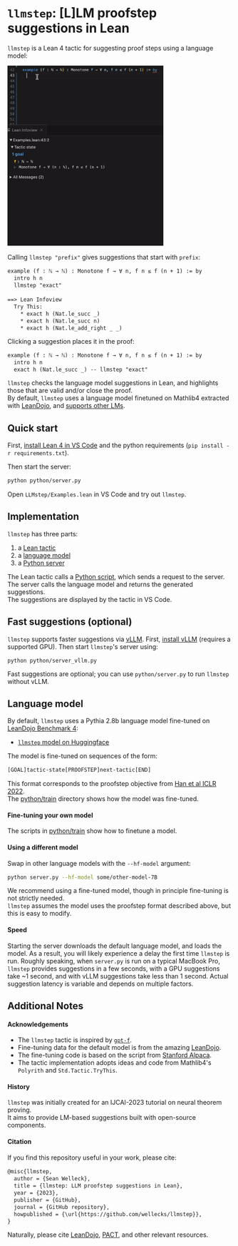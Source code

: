 # `llmstep`: [L]LM proofstep suggestions in Lean
`llmstep` is a Lean 4 tactic for suggesting proof steps using a language model:

<img src="./llmstep.gif" width="350"/>

Calling `llmstep "prefix"` gives suggestions that start with `prefix`:
```lean
example (f : ℕ → ℕ) : Monotone f → ∀ n, f n ≤ f (n + 1) := by
  intro h n
  llmstep "exact"

==> Lean Infoview
  Try This:
    * exact h (Nat.le_succ _)
    * exact h (Nat.le_succ n)
    * exact h (Nat.le_add_right _ _)
```

Clicking a suggestion places it in the proof:
```lean
example (f : ℕ → ℕ) : Monotone f → ∀ n, f n ≤ f (n + 1) := by
  intro h n
  exact h (Nat.le_succ _) -- llmstep "exact" 
```

`llmstep` checks the language model suggestions in Lean, and highlights those that are valid and/or close the proof.\
By default, `llmstep` uses a language model finetuned on Mathlib4 extracted with [LeanDojo](https://zenodo.org/record/8040110), and
[supports other LMs](#language-model).



## Quick start

First, [install Lean 4 in VS Code](https://leanprover.github.io/lean4/doc/quickstart.html) and the python requirements (`pip install -r requirements.txt`).

Then start the server:
```bash
python python/server.py
```

Open `LLMstep/Examples.lean` in VS Code and try out `llmstep`. 




## Implementation
`llmstep` has three parts:
1. a [Lean tactic](./LLMstep/LLMstep.lean)
2. a [language model](https://huggingface.co/wellecks/llmstep-mathlib4-pythia2.8b)
3. a [Python server](./python/server.py)
   
The Lean tactic calls a [Python script](./python/suggest.py), which sends a request to the server. \
The server calls the language model and returns the generated suggestions. \
The suggestions are displayed by the tactic in VS Code.

## Fast suggestions (optional)

`llmstep` supports faster suggestions via [vLLM](https://vllm.readthedocs.io/en/latest/). First, [install vLLM](https://vllm.readthedocs.io/en/latest/getting_started/installation.html) (requires a supported GPU). Then start `llmstep`'s server using:
```
python python/server_vllm.py
```
Fast suggestions are optional; you can use `python/server.py` to run `llmstep` without vLLM.

## Language model
By default, `llmstep` uses a Pythia 2.8b language model fine-tuned on [LeanDojo Benchmark 4](https://zenodo.org/record/8040110):
- [`llmstep` model on Huggingface](https://huggingface.co/wellecks/llmstep-mathlib4-pythia2.8b)


The model is fine-tuned on sequences of the form:
```bash
[GOAL]tactic-state[PROOFSTEP]next-tactic[END]
```
This format corresponds to the proofstep objective from [Han et al ICLR 2022](https://arxiv.org/abs/2102.06203).\
The [python/train](python/train) directory shows how the model was fine-tuned.

#### Fine-tuning your own model
The scripts in [python/train](python/train) show how to finetune a model.

#### Using a different model
Swap in other language models with the `--hf-model` argument:
```bash
python server.py --hf-model some/other-model-7B
```
We recommend using a fine-tuned model, though in principle fine-tuning is not strictly needed. \
`llmstep` assumes the model uses the proofstep format described above, but this is easy to modify.


#### Speed
Starting the server downloads the default language model, and loads the model. As a result, you will likely experience a delay the first time `llmstep` is run.
Roughly speaking, when `server.py` is run on a typical MacBook Pro, `llmstep` provides suggestions in a few seconds, with a GPU suggestions take ~1 second, and with vLLM suggestions take less than 1 second.
Actual suggestion latency is variable and depends on multiple factors.


## Additional Notes

#### Acknowledgements
* The `llmstep` tactic is inspired by [`gpt-f`](https://github.com/jesse-michael-han/lean-gptf). 
* Fine-tuning data for the default model is from the amazing [LeanDojo](https://leandojo.org/). 
* The fine-tuning code is based on the script from [Stanford Alpaca](https://github.com/tatsu-lab/stanford_alpaca).
* The tactic implementation adopts ideas and code from Mathlib4's `Polyrith` and `Std.Tactic.TryThis`. 

#### History
`llmstep` was initially created for an IJCAI-2023 tutorial on neural theorem proving. \
It aims to provide LM-based suggestions built with open-source components. 

#### Citation

If you find this repository useful in your work, please cite:
```
@misc{llmstep,
  author = {Sean Welleck},
  title = {llmstep: LLM proofstep suggestions in Lean},
  year = {2023},
  publisher = {GitHub},
  journal = {GitHub repository},
  howpublished = {\url{https://github.com/wellecks/llmstep}},
}
```

Naturally, please cite [LeanDojo](https://leandojo.org/), [PACT](https://arxiv.org/abs/2102.06203), and other relevant resources.
